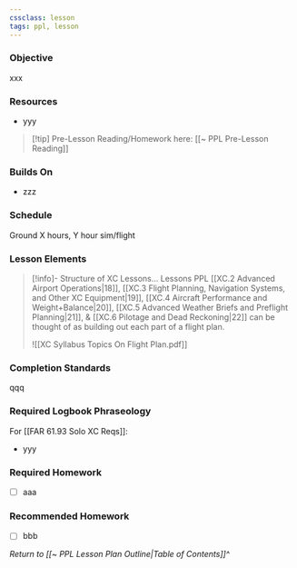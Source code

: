 ```yaml
---
cssclass: lesson
tags: ppl, lesson
---
```

### Objective
xxx

### Resources
- yyy

> [!tip] Pre-Lesson Reading/Homework here: [[~ PPL Pre-Lesson Reading]]

### Builds On
- zzz

### Schedule
Ground X hours, Y hour sim/flight

### Lesson Elements
> [!info]- Structure of XC Lessons...
> Lessons PPL [[XC.2 Advanced Airport Operations|18]], [[XC.3 Flight Planning, Navigation Systems, and Other XC Equipment|19]], [[XC.4 Aircraft Performance and Weight+Balance|20]], [[XC.5 Advanced Weather Briefs and Preflight Planning|21]], & [[XC.6 Pilotage and Dead Reckoning|22]] can be thought of as building out each part of a flight plan.
> 
> ![[XC Syllabus Topics On Flight Plan.pdf]]


### Completion Standards
qqq

### Required Logbook Phraseology
For [[FAR 61.93 Solo XC Reqs]]:
- yyy

### Required Homework
- [ ] aaa

### Recommended Homework 
- [ ] bbb

*Return to [[~ PPL Lesson Plan Outline|Table of Contents]]^*